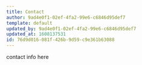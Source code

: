 ```yaml
---
title: Contact
author: 9ad4e0f1-02ef-4fa2-99e6-c6846d95def7
template: default
updated_by: 9ad4e0f1-02ef-4fa2-99e6-c6846d95def7
updated_at: 1608137531
id: 76d9d016-081f-426b-9d59-c9e361b63088
---
```

contact info here
